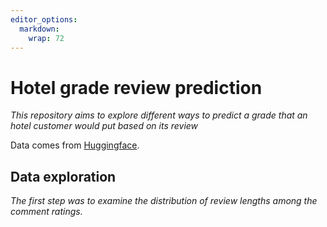 ```yaml
---
editor_options:
  markdown:
    wrap: 72
---
```


# Hotel grade review prediction

*This repository aims to explore different ways to predict a grade that
an hotel customer would put based on its review*

Data comes from
[Huggingface](https://huggingface.co/datasets/patrickbdevaney/tripadvisor_hotel_reviews).

## Data exploration

*The first step was to examine the distribution of review lengths among
the comment ratings.*


